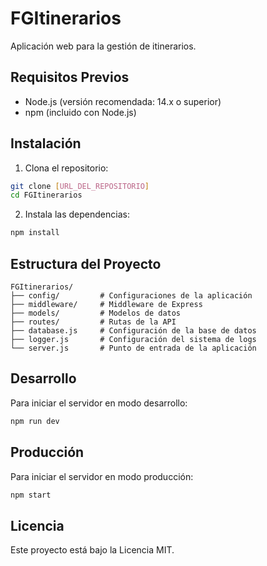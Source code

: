 # FGItinerarios

Aplicación web para la gestión de itinerarios.

## Requisitos Previos

- Node.js (versión recomendada: 14.x o superior)
- npm (incluido con Node.js)

## Instalación

1. Clona el repositorio:
```bash
git clone [URL_DEL_REPOSITORIO]
cd FGItinerarios
```

2. Instala las dependencias:
```bash
npm install
```

## Estructura del Proyecto

```
FGItinerarios/
├── config/         # Configuraciones de la aplicación
├── middleware/     # Middleware de Express
├── models/         # Modelos de datos
├── routes/         # Rutas de la API
├── database.js     # Configuración de la base de datos
├── logger.js       # Configuración del sistema de logs
└── server.js       # Punto de entrada de la aplicación
```

## Desarrollo

Para iniciar el servidor en modo desarrollo:

```bash
npm run dev
```

## Producción

Para iniciar el servidor en modo producción:

```bash
npm start
```

## Licencia

Este proyecto está bajo la Licencia MIT. 